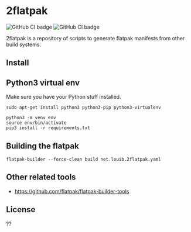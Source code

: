 # 2flatpak
![GitHub CI badge](https://github.com/louib/2flatpak/workflows/pep8/badge.svg)
![GitHub CI badge](https://github.com/louib/2flatpak/workflows/flatpak-build/badge.svg)

2flatpak is a repository of scripts to generate flatpak manifests from other build systems.

## Install

## Python3 virtual env
Make sure you have your Python stuff installed.
```
sudo apt-get install python3 python3-pip python3-virtualenv
```

```
python3 -m venv env
source env/bin/activate
pip3 install -r requirements.txt
```

## Building the flatpak
```
flatpak-builder --force-clean build net.louib.2flatpak.yaml
```

## Other related tools
* https://github.com/flatpak/flatpak-builder-tools

## License

??
